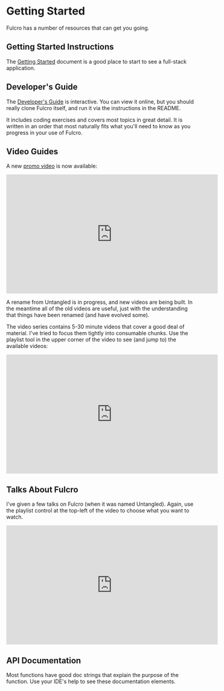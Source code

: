 # Getting Started

Fulcro has a number of resources that can get you going.

## Getting Started Instructions

The [Getting Started](https://github.com/fulcrologic/fulcro/blob/develop/GettingStarted.adoc) document is a good place to start to see a full-stack application.

## Developer's Guide

The [Developer's Guide](guide.html) is interactive. You can view it online, but you should really clone Fulcro itself, and run it via the instructions in the README.

It includes coding exercises and covers most topics in great detail.
It is written in an order that most naturally fits what you'll need to know as you progress in your use of Fulcro.

## Video Guides

A new [promo video](https://youtu.be/d_xDp5yWP7I?list=PLVi9lDx-4C_Rwb8LUwW4AdjAu-39PHgEE)
is now available:

<iframe width="560" height="315" src="https://www.youtube.com/embed/videoseries?list=PLVi9lDx-4C_Rwb8LUwW4AdjAu-39PHgEE" frameborder="0" allowfullscreen></iframe>

A rename from Untangled is in progress, and new videos are being built. In the meantime all of 
the old videos are useful, just with the understanding that things have been renamed
(and have evolved some).

The video series contains 5-30 minute videos that cover a good deal of material. I've
tried to focus them tightly into consumable chunks. Use the playlist tool in the
upper corner of the video to see (and jump to) the available videos:

<iframe width="560" height="315" src="https://www.youtube.com/embed/videoseries?list=PLVi9lDx-4C_T_gsmBQ_2gztvk6h_Usw6R" frameborder="0" allowfullscreen></iframe>

## Talks About Fulcro

I've given a few talks on Fulcro (when it was named Untangled). Again, use the playlist control at
the top-left of the video to choose what you want to watch.

<iframe width="560" height="315" src="https://www.youtube.com/embed/videoseries?list=PLVi9lDx-4C_Qsgm8JC1VyMevV9DVj-dCh" frameborder="0" allowfullscreen></iframe>

## API Documentation

Most functions have good doc strings that explain the purpose of the function. Use your IDE's help to see these documentation elements.
